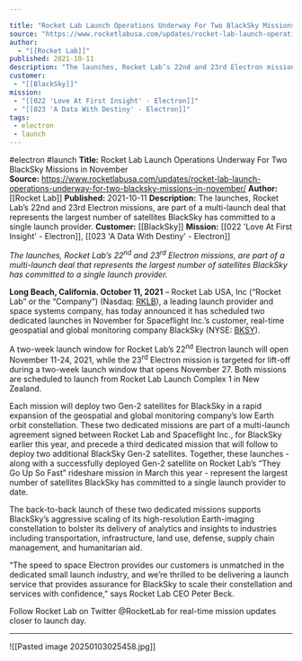 ```yaml
---

title: "Rocket Lab Launch Operations Underway For Two BlackSky Missions in November  "
source: "https://www.rocketlabusa.com/updates/rocket-lab-launch-operations-underway-for-two-blacksky-missions-in-november/"
author:
  - "[[Rocket Lab]]"
published: 2021-10-11
description: "The launches, Rocket Lab’s 22nd and 23rd Electron missions, are part of a multi-launch deal that represents the largest number of satellites BlackSky has committed to a single launch provider."
customer:
 - "[[BlackSky]]"
mission:
 - "[[022 'Love At First Insight' - Electron]]"
 - "[[023 'A Data With Destiny' - Electron]]"
tags:
 - electron
 - launch
---
```


#electron #launch
**Title:** Rocket Lab Launch Operations Underway For Two BlackSky Missions in November  
**Source:** https://www.rocketlabusa.com/updates/rocket-lab-launch-operations-underway-for-two-blacksky-missions-in-november/
**Author:** [[Rocket Lab]]
**Published:** 2021-10-11
**Description:** The launches, Rocket Lab’s 22nd and 23rd Electron missions, are part of a multi-launch deal that represents the largest number of satellites BlackSky has committed to a single launch provider.
**Customer:** [[BlackSky]]
**Mission:** [[022 'Love At First Insight' - Electron]], [[023 'A Data With Destiny' - Electron]]

*The launches, Rocket Lab’s 22<sup>nd</sup> and 23<sup>rd</sup> Electron missions, are part of a multi-launch deal that represents the largest number of satellites BlackSky has committed to a single launch provider.*

**Long Beach, California. October 11, 2021** – Rocket Lab USA, Inc (“Rocket Lab” or the “Company”) (Nasdaq: [RKLB](https://investors.rocketlabusa.com/overview/default.aspx)), a leading launch provider and space systems company, has today announced it has scheduled two dedicated launches in November for Spaceflight Inc.’s customer, real-time geospatial and global monitoring company BlackSky (NYSE: [BKSY](https://ir.blacksky.com/)).

A two-week launch window for Rocket Lab’s 22<sup>nd</sup> Electron launch will open November 11-24, 2021, while the 23<sup>rd</sup> Electron mission is targeted for lift-off during a two-week launch window that opens November 27. Both missions are scheduled to launch from Rocket Lab Launch Complex 1 in New Zealand.

Each mission will deploy two Gen-2 satellites for BlackSky in a rapid expansion of the geospatial and global monitoring company’s low Earth orbit constellation. These two dedicated missions are part of a multi-launch agreement signed between Rocket Lab and Spaceflight Inc., for BlackSky earlier this year, and precede a third dedicated mission that will follow to deploy two additional BlackSky Gen-2 satellites. Together, these launches - along with a successfully deployed Gen-2 satellite on Rocket Lab’s “They Go Up So Fast” rideshare mission in March this year - represent the largest number of satellites BlackSky has committed to a single launch provider to date.

The back-to-back launch of these two dedicated missions supports BlackSky’s aggressive scaling of its high-resolution Earth-imaging constellation to bolster its delivery of analytics and insights to industries including transportation, infrastructure, land use, defense, supply chain management, and humanitarian aid.

“The speed to space Electron provides our customers is unmatched in the dedicated small launch industry, and we’re thrilled to be delivering a launch service that provides assurance for BlackSky to scale their constellation and services with confidence,” says Rocket Lab CEO Peter Beck.

Follow Rocket Lab on Twitter @RocketLab for real-time mission updates closer to launch day.

---

![[Pasted image 20250103025458.jpg]]
